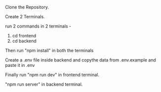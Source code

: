 Clone the Repository.

Create 2 Terminals. 

run 2 commands in 2 terminals - 
1) cd frontend
2) cd backend

Then run "npm install" in both the terminals

Create a .env file inside backend and copythe data from .env.example and paste it in .env

Finally run 
"npm run dev" in frontend terminal. 

"npm run server" in backend terminal. 
